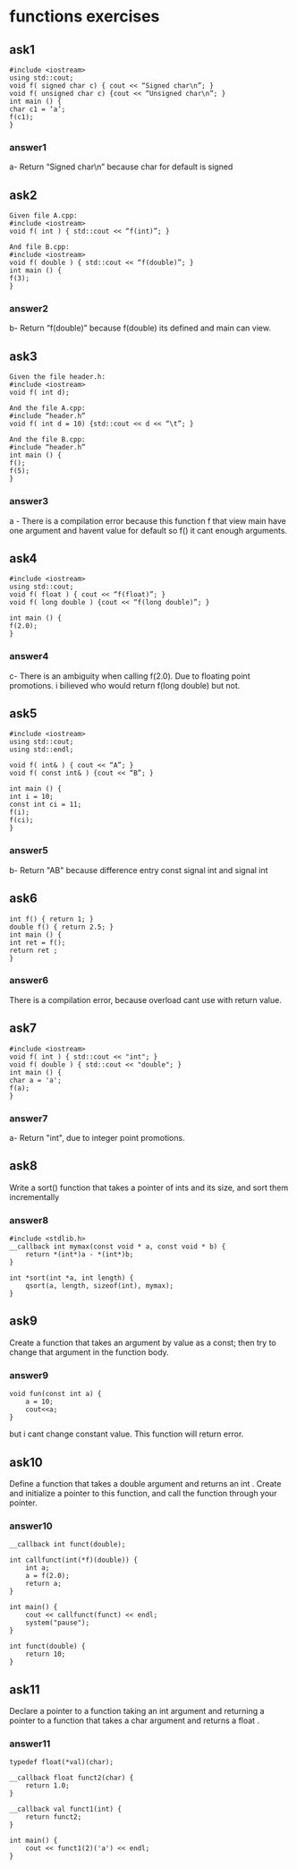 # functions exercises #

## ask1 ##
	#include <iostream>
	using std::cout;
	void f( signed char c) { cout << “Signed char\n”; }
	void f( unsigned char c) {cout << “Unsigned char\n”; }
	int main () {
	char c1 = ‘a’;
	f(c1);
	}
### answer1 ###
a- Return  “Signed char\n” because char for default is signed

## ask2 ##
	Given file A.cpp:
	#include <iostream>
	void f( int ) { std::cout << “f(int)”; }

	And file B.cpp:
	#include <iostream>
	void f( double ) { std::cout << “f(double)”; }
	int main () {
	f(3);
	}
### answer2 ###
b- Return “f(double)” because f(double) its defined and main can view.

## ask3 ##
	Given the file header.h:
	#include <iostream>
	void f( int d);

	And the file A.cpp:
	#include “header.h”
	void f( int d = 10) {std::cout << d << “\t”; }

	And the file B.cpp:
	#include “header.h”
	int main () {
	f();
	f(5);
	}

### answer3 ###
a - There is a compilation error because this function f that view main have one argument and havent value for default so f() it cant enough arguments.

## ask4 ##
	#include <iostream>
	using std::cout;
	void f( float ) { cout << “f(float)”; }
	void f( long double ) {cout << “f(long double)”; }

	int main () {
	f(2.0);
	}
### answer4 ###
c- There is an ambiguity when calling f(2.0). Due to floating point promotions. i bilieved who would return f(long double) but not.

## ask5 ##
	#include <iostream>
	using std::cout;
	using std::endl;

	void f( int& ) { cout << “A”; }
	void f( const int& ) {cout << “B”; }

	int main () {
	int i = 10;
	const int ci = 11;
	f(i);
	f(ci);
	}
### answer5 ###
b- Return "AB" because difference entry const signal int and signal int

## ask6 ##
	int f() { return 1; }
	double f() { return 2.5; }
	int main () {
	int ret = f();
	return ret ;
	}

### answer6 ###
There is a compilation error, because overload cant use with return value.

## ask7 ##
	#include <iostream>
	void f( int ) { std::cout << "int"; }
	void f( double ) { std::cout << "double"; }
	int main () {
	char a = 'a';
	f(a);
	}

### answer7 ###
a- Return "int", due to integer point promotions.

## ask8 ##
Write a sort() function that takes a pointer of ints and its size, and sort them incrementally

### answer8 ###
	#include <stdlib.h> 
	__callback int mymax(const void * a, const void * b) {
		return *(int*)a - *(int*)b;
	}

	int *sort(int *a, int length) {
		qsort(a, length, sizeof(int), mymax);
	}

## ask9 ##
Create a function that takes an argument by value as a const; then try to change that argument in the function body.

### answer9 ###
	void fun(const int a) {
		a = 10;
		cout<<a;
	}
but i cant change constant value. This function will return error.

## ask10 ##
Define a function that takes a double argument and returns an int . Create and initialize a pointer to this function, and call the function through your pointer.

### answer10 ###

	__callback int funct(double);
	
	int callfunct(int(*f)(double)) {
	    int a;
	    a = f(2.0);
	    return a;
	}
	
	int main() {
	    cout << callfunct(funct) << endl;
	    system("pause");
	}
	
	int funct(double) {
	    return 10;
	}

## ask11 ##
Declare a pointer to a function taking an int argument and returning a pointer to a function that takes a char argument and returns a float .

### answer11 ###
	typedef float(*val)(char);

	__callback float funct2(char) {
	    return 1.0;
	}
	
	__callback val funct1(int) {
	    return funct2;
	}

	int main() {
    	cout << funct1(2)('a') << endl;
	}
